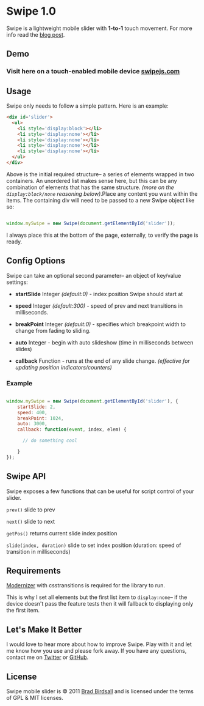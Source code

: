 # Swipe 1.0
Swipe is a lightweight mobile slider with **1-to-1** touch movement. For more info read the [blog post](http://pr-i.me/AQL2).

## Demo
### Visit here on a touch-enabled mobile device [swipejs.com](http://swipejs.com)

## Usage
Swipe only needs to follow a simple pattern. Here is an example:

``` html
<div id='slider'>
  <ul>
  	<li style='display:block'></li>
  	<li style='display:none'></li>
  	<li style='display:none'></li>
  	<li style='display:none'></li>
  	<li style='display:none'></li>
  </ul>
</div>
```

Above is the initial required structure– a series of elements wrapped in two containers. An unordered list makes sense here, but this can be any combination of elements that has the same structure.  *(more on the `display:block/none` reasoning below)*.Place any content you want within the items. The containing div will need to be passed to a new Swipe object like so:

``` js

window.mySwipe = new Swipe(document.getElementById('slider'));

```
I always place this at the bottom of the page, externally, to verify the page is ready.


## Config Options

Swipe can take an optional second parameter– an object of key/value settings:

- 	**startSlide** Integer *(default:0)* - index position Swipe should start at

-	**speed** Integer *(default:300)* - speed of prev and next transitions in milliseconds.

- **breakPoint** Integer *(default:0)* - specifies which breakpoint width to change from fading to sliding.

- **auto** Integer - begin with auto slideshow (time in milliseconds between slides)

-	**callback** Function - runs at the end of any slide change. *(effective for updating position indicators/counters)*

### Example

``` js

window.mySwipe = new Swipe(document.getElementById('slider'), {
	startSlide: 2,
	speed: 400,
	breakPoint: 1024,
    auto: 3000,
	callback: function(event, index, elem) {

	  // do something cool

	}
});

```


## Swipe API

Swipe exposes a few functions that can be useful for script control of your slider.

`prev()` slide to prev

`next()` slide to next

`getPos()` returns current slide index position

`slide(index, duration)` slide to set index position (duration: speed of transition in milliseconds)


## Requirements
[Modernizer](http://modernizr.com/download/) with csstransitions is required for the library to run.

This is why I set all elements but the first list item to `display:none`– if the device doesn't pass the feature tests then it will fallback to displaying only the first item.


## Let's Make It Better
I would love to hear more about how to improve Swipe. Play with it and let me know how you use and please fork away. If you have any questions, contact me on [Twitter](http://twitter.com/bradbirdsall) or [GitHub](http://github.com/bradbirdsall).


## License
Swipe mobile slider is &copy; 2011 [Brad Birdsall](http://bradbirdsall.com) and is licensed under the terms of GPL &amp; MIT licenses. 
